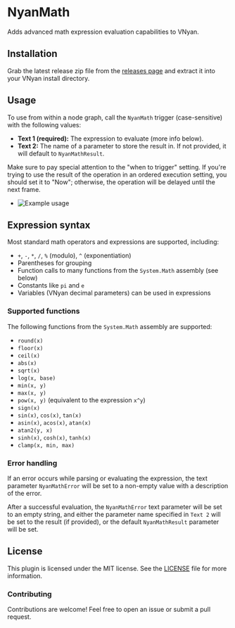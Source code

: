 ﻿# NyanMath
Adds advanced math expression evaluation capabilities to VNyan.

## Installation
Grab the latest release zip file from the [releases page](https://github.com/lumibnuuy/NyanMath/releases)
and extract it into your VNyan install directory.

## Usage
To use from within a node graph, call the `NyanMath` trigger (case-sensitive) with the following values:
- **Text 1 (required):** The expression to evaluate (more info below).
- **Text 2:** The name of a parameter to store the result in. If not provided, it will default to `NyanMathResult`.

Make sure to pay special attention to the "when to trigger" setting.
If you're trying to use the result of the operation in an ordered execution setting, you should set it to "Now";
otherwise, the operation will be delayed until the next frame.

- ![Example usage](example.png)

## Expression syntax
Most standard math operators and expressions are supported, including:
- `+`, `-`, `*`, `/`, `%` (modulo), `^` (exponentiation)
- Parentheses for grouping
- Function calls to many functions from the `System.Math` assembly (see below)
- Constants like `pi` and `e`
- Variables (VNyan decimal parameters) can be used in expressions

### Supported functions
The following functions from the `System.Math` assembly are supported:
- `round(x)`
- `floor(x)`
- `ceil(x)`
- `abs(x)`
- `sqrt(x)`
- `log(x, base)`
- `min(x, y)`
- `max(x, y)`
- `pow(x, y)` (equivalent to the expression `x^y`)
- `sign(x)`
- `sin(x)`, `cos(x)`, `tan(x)`
- `asin(x)`, `acos(x)`, `atan(x)`
- `atan2(y, x)`
- `sinh(x)`, `cosh(x)`, `tanh(x)`
- `clamp(x, min, max)`

### Error handling
If an error occurs while parsing or evaluating the expression, the text parameter
`NyanMathError` will be set to a non-empty value with a description of the error.

After a successful evaluation, the `NyanMathError` text parameter will be set to an empty string,
and either the parameter name specified in `Text 2` will be set to the result (if provided),
or the default `NyanMathResult` parameter will be set.

## License
This plugin is licensed under the MIT license.
See the [LICENSE](LICENSE) file for more information.

### Contributing
Contributions are welcome! Feel free to open an issue or submit a pull request.
